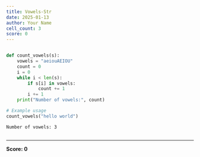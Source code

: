 ```yaml
---
title: Vowels-Str
date: 2025-01-13
author: Your Name
cell_count: 3
score: 0
---
```


```python


```


```python
def count_vowels(s):
    vowels = "aeiouAEIOU"
    count = 0
    i = 0
    while i < len(s):
        if s[i] in vowels:
            count += 1
        i += 1
    print("Number of vowels:", count)

# Example usage
count_vowels("hello world")

```

    Number of vowels: 3



```python

```


---
**Score: 0**